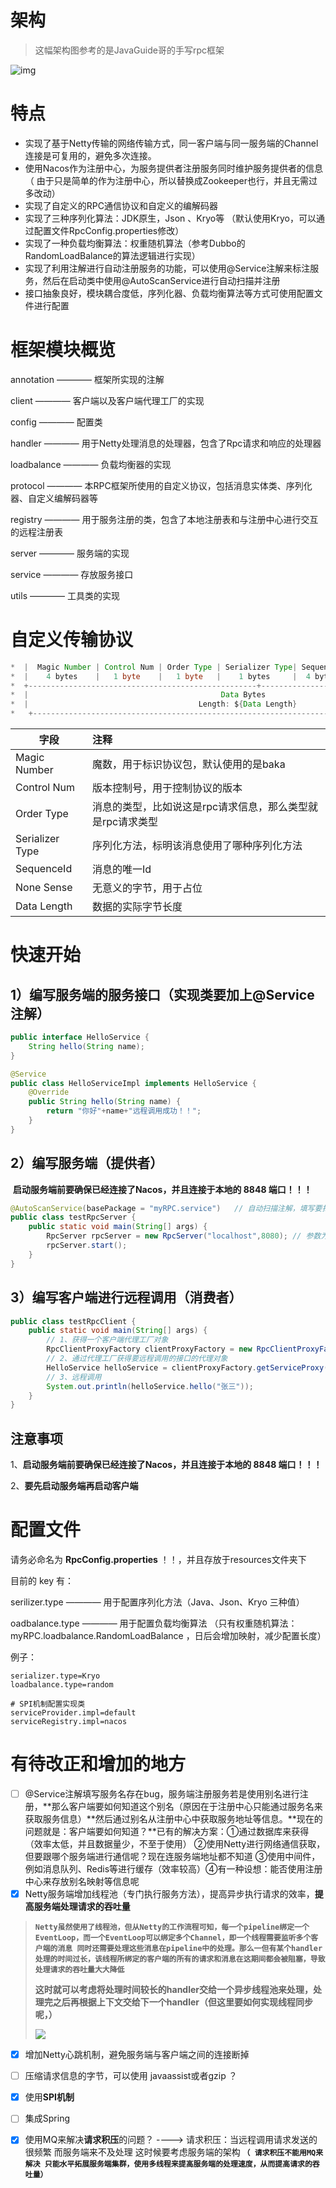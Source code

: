 # 架构

> 这幅架构图参考的是JavaGuide哥的手写rpc框架

![img](https://imgconvert.csdnimg.cn/aHR0cHM6Ly9jbi1ndW96aXlhbmcuZ2l0aHViLmlvL015LVJQQy1GcmFtZXdvcmsvaW1nL1JQQyVFNiVBMSU4NiVFNiU5RSVCNiVFNiU4MCU5RCVFOCVCNyVBRi5qcGVn?x-oss-process=image/format,png)





# 特点

- 实现了基于Netty传输的网络传输方式，同一客户端与同一服务端的Channel连接是可复用的，避免多次连接。
- 使用Nacos作为注册中心，为服务提供者注册服务同时维护服务提供者的信息（ 由于只是简单的作为注册中心，所以替换成Zookeeper也行，并且无需过多改动）
- 实现了自定义的RPC通信协议和自定义的编解码器
- 实现了三种序列化算法：JDK原生，Json 、Kryo等 （默认使用Kryo，可以通过配置文件RpcConfig.properties修改）
- 实现了一种负载均衡算法：权重随机算法（参考Dubbo的RandomLoadBalance的算法逻辑进行实现）
- 实现了利用注解进行自动注册服务的功能，可以使用@Service注解来标注服务，然后在启动类中使用@AutoScanService进行自动扫描并注册
- 接口抽象良好，模块耦合度低，序列化器、负载均衡算法等方式可使用配置文件进行配置



# 框架模块概览

annotation ———— 框架所实现的注解

client  ———— 客户端以及客户端代理工厂的实现

config ———— 配置类

handler ———— 用于Netty处理消息的处理器，包含了Rpc请求和响应的处理器

loadbalance ———— 负载均衡器的实现

protocol ———— 本RPC框架所使用的自定义协议，包括消息实体类、序列化器、自定义编解码器等

registry ———— 用于服务注册的类，包含了本地注册表和与注册中心进行交互的远程注册表

server ———— 服务端的实现

service ———— 存放服务接口

utils ———— 工具类的实现



# 自定义传输协议

```java
*  |  Magic Number | Control Num | Order Type | Serializer Type| SequenceId | None Sense | Data Length |
*  |    4 bytes    |   1 byte    |   1 byte   |    1 bytes     |  4 bytes   |  1 byte    |   4 bytes   |
*  +---------------------------------------------------+---------------+-----------------+-------------+
*  |                                           Data Bytes                                              |
*  |                                      Length: ${Data Length}                                       |
*   +--------------------------------------------------------------------------------------------------+
```

| 字段            | 注释                                                       |
| --------------- | :--------------------------------------------------------- |
| Magic Number    | 魔数，用于标识协议包，默认使用的是baka                     |
| Control Num     | 版本控制号，用于控制协议的版本                             |
| Order Type      | 消息的类型，比如说这是rpc请求信息，那么类型就是rpc请求类型 |
| Serializer Type | 序列化方法，标明该消息使用了哪种序列化方法                 |
| SequenceId      | 消息的唯一Id                                               |
| None Sense      | 无意义的字节，用于占位                                     |
| Data Length     | 数据的实际字节长度                                         |



# 快速开始

## 1）编写服务端的服务接口（实现类要加上@Service注解）

```java
public interface HelloService {
    String hello(String name);
}
```

```java
@Service
public class HelloServiceImpl implements HelloService {
    @Override
    public String hello(String name) {
        return "你好"+name+"远程调用成功！！";
    }
}
```



## 2）编写服务端（提供者）

​		**启动服务端前要确保已经连接了Nacos，并且连接于本地的 8848 端口！！！**

```java
@AutoScanService(basePackage = "myRPC.service")   // 自动扫描注解，填写要扫描的包名
public class testRpcServer {
    public static void main(String[] args) {
        RpcServer rpcServer = new RpcServer("localhost",8080); // 参数为服务端的地址
        rpcServer.start();
    }
}
```

## 3）编写客户端进行远程调用（消费者）

```java
public class testRpcClient {
    public static void main(String[] args) {
        // 1、获得一个客户端代理工厂对象
        RpcClientProxyFactory clientProxyFactory = new RpcClientProxyFactory(); 
        // 2、通过代理工厂获得要远程调用的接口的代理对象
        HelloService helloService = clientProxyFactory.getServiceProxy(HelloService.class);
        // 3、远程调用
        System.out.println(helloService.hello("张三"));
    }
}
```

## 注意事项

1、**启动服务端前要确保已经连接了Nacos，并且连接于本地的 8848 端口！！！**

2、**要先启动服务端再启动客户端**



# 配置文件

请务必命名为 **RpcConfig.properties** ！！，并且存放于resources文件夹下

目前的 key 有：

serilizer.type  ———— 用于配置序列化方法（Java、Json、Kryo 三种值）

oadbalance.type ———— 用于配置负载均衡算法 （只有权重随机算法：myRPC.loadbalance.RandomLoadBalance ，日后会增加映射，减少配置长度）

例子：

```properties
serializer.type=Kryo
loadbalance.type=random

# SPI机制配置实现类
serviceProvider.impl=default
serviceRegistry.impl=nacos
```





# 有待改正和增加的地方

- [ ] @Service注解填写服务名存在bug，服务端注册服务若是使用别名进行注册，**那么客户端要如何知道这个别名（原因在于注册中心只能通过服务名来获取服务信息）**然后通过别名从注册中心中获取服务地址等信息。**现在的问题就是：客户端要如何知道？**已有的解决方案：①通过数据库来获得（效率太低，并且数据量少，不至于使用） ②使用Netty进行网络通信获取，但要跟哪个服务端进行通信呢？现在连服务端地址都不知道  ③使用中间件，例如消息队列、Redis等进行缓存（效率较高）④有一种设想：能否使用注册中心来存放别名映射等信息呢
- [x] Netty服务端增加线程池（专门执行服务方法），提高异步执行请求的效率，**提高服务端处理请求的吞吐量**

> **`Netty虽然使用了线程池，但从Netty的工作流程可知，每一个pipeline绑定一个EventLoop，而一个EventLoop可以绑定多个Channel，即一个线程需要监听多个客户端的消息 同时还需要处理这些消息在pipeline中的处理。那么一但有某个handler处理的时间过长，该线程所绑定的客户端的所有的请求和消息在这期间都会被阻塞，导致处理请求的吞吐量大大降低`**
>
>  **这时就可以考虑将处理时间较长的handler交给一个异步线程池来处理，处理完之后再根据上下文交给下一个handler（但这里要如何实现线程同步呢，）**
>
> ![](C:/Users/86176/Desktop/%E7%AC%94%E8%AE%B0/MyRPC%E7%9A%84ReadMe.assets/1708060-20211110232551788-397426171.png)



- [x] 增加Netty心跳机制，避免服务端与客户端之间的连接断掉
- [ ] 压缩请求信息的字节，可以使用 javaassist或者gzip ？
- [x] 使用**SPI机制**
- [ ] 集成Spring
- [x] 使用MQ来解决**请求积压**的问题？ ---->  请求积压：当远程调用请求发送的很频繁  而服务端来不及处理 这时候要考虑服务端的架构  **`（ 请求积压不能用MQ来解决 只能水平拓展服务端集群，使用多线程来提高服务端的处理速度，从而提高请求的吞吐量）`**

